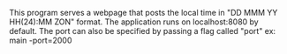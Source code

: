 This program serves a webpage that posts the local time in "DD MMM YY HH(24):MM ZON" format.
The application runs on localhost:8080 by default.
The port can also be specified by passing a flag called "port" ex: main -port=2000